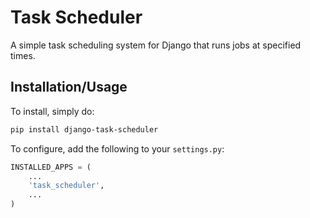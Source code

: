 # Task Scheduler

A simple task scheduling system for Django that runs jobs at specified times.

## Installation/Usage

To install, simply do:

```bash
pip install django-task-scheduler
```

To configure, add the following to your `settings.py`:

```python
INSTALLED_APPS = (
    ...
    'task_scheduler',
    ...
)
```
